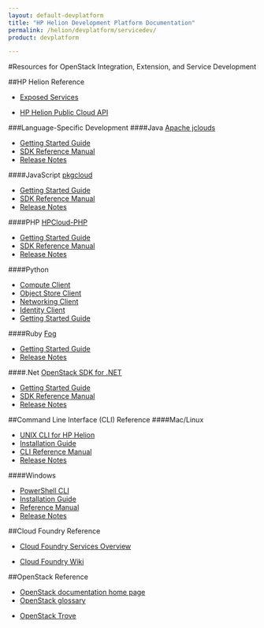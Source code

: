 ```yaml
---
layout: default-devplatform
title: "HP Helion Development Platform Documentation"
permalink: /helion/devplatform/servicedev/
product: devplatform

---
```

#Resources for OpenStack Integration, Extension, and Service Development

##HP Helion Reference
- [Exposed Services](/als/v1/user/#services)

- [HP Helion Public Cloud API](/api/)

###Language-Specific Development
####Java
[Apache jclouds](http://jclouds.apache.org/guides/hpcloud/)


- [Getting Started Guide](http://jclouds.apache.org/guides/hpcloud/)
- [SDK Reference Manual](http://javadocs.jclouds.cloudbees.net/)
- [Release Notes](http://jclouds.apache.org/releasenotes/) 

####JavaScript
[pkgcloud](https://github.com/pkgcloud/pkgcloud/)

- [Getting Started Guide](https://github.com/pkgcloud/pkgcloud/blob/master/docs/providers/hp/README.md)
- [SDK Reference Manual](https://github.com/pkgcloud/pkgcloud#supported-apis)
- [Release Notes](https://github.com/pkgcloud/pkgcloud/releases/)


####PHP
[HPCloud-PHP](https://github.com/hpcloud/HPCloud-PHP)

- [Getting Started Guide](php/sdk-getting-started.html)
- [SDK Reference Manual](http://hpcloud.github.io/HPCloud-PHP/doc/api/html/index.html)
- [Release Notes](https://github.com/hpcloud/HPCloud-PHP/blob/master/CHANGELOG.md)  

####Python

- [Compute Client](https://github.com/openstack/python-novaclient/)
- [Object Store Client](https://github.com/openstack/python-swiftclient)
- [Networking Client](https://github.com/openstack/python-neutronclient)
- [Identity Client](https://github.com/openstack/python-keystoneclient)  
- [Getting Started Guide](http://docs.openstack.org/user-guide/content/ch_sdk.html)

####Ruby 
[Fog](http://fog.io/)

- [Getting Started Guide](ruby/sdk-getting-started.html)
- [Release Notes](https://github.com/fog/fog/blob/master/CHANGELOG.md) 

####.Net
[OpenStack SDK for .NET](https://www.nuget.org/packages/OpenStack-SDK-DotNet/)

- [Getting Started Guide](https://wiki.openstack.org/wiki/OpenStack-SDK-DotNet#Quick_Start)
- [SDK Reference Manual](https://github.com/stackforge/openstack-sdk-dotnet)
- [Release Notes](https://github.com/stackforge/openstack-sdk-dotnet/blob/master/CHANGELOG.md) 

##Command Line Interface (CLI) Reference
####Mac/Linux


- [UNIX CLI for HP Helion](https://docs.hpcloud.com/cli/unix/)
- [Installation Guide](https://docs.hpcloud.com/cli/unix/2/install/)
- [CLI Reference Manual](https://docs.hpcloud.com/cli/unix/)
- [Release Notes](https://docs.hpcloud.com/cli/unix/release-notes/)

####Windows


- [PowerShell CLI](https://docs.hpcloud.com/cli/windows/)
- [Installation Guide](https://docs.hpcloud.com/cli/windows/installation/)
- [Reference Manual](https://docs.hpcloud.com/cli/windows/reference/)
- [Release Notes](https://docs.hpcloud.com/cli/windows/release-notes/)

##Cloud Foundry Reference

- [Cloud Foundry Services Overview](http://docs.cloudfoundry.org/services/overview.html/)
* [Cloud Foundry Wiki](https://github.com/cloudfoundry-community/cf-docs-contrib/wiki/)

##OpenStack Reference
 
* [OpenStack documentation home page](http://docs.openstack.org/)
* [OpenStack glossary](http://docs.openstack.org/glossary/content/glossary.html)
- [OpenStack Trove](https://wiki.openstack.org/wiki/Trove)